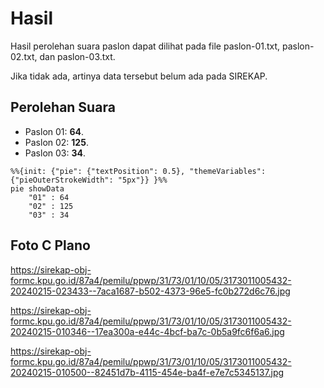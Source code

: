 # Hasil

Hasil perolehan suara paslon dapat dilihat pada file paslon-01.txt, paslon-02.txt, dan paslon-03.txt.

Jika tidak ada, artinya data tersebut belum ada pada SIREKAP.

## Perolehan Suara

 * Paslon 01: **64**.
 * Paslon 02: **125**.
 * Paslon 03: **34**.

```mermaid
%%{init: {"pie": {"textPosition": 0.5}, "themeVariables": {"pieOuterStrokeWidth": "5px"}} }%%
pie showData
    "01" : 64
    "02" : 125
    "03" : 34
```
## Foto C Plano

https://sirekap-obj-formc.kpu.go.id/87a4/pemilu/ppwp/31/73/01/10/05/3173011005432-20240215-023433--7aca1687-b502-4373-96e5-fc0b272d6c76.jpg

https://sirekap-obj-formc.kpu.go.id/87a4/pemilu/ppwp/31/73/01/10/05/3173011005432-20240215-010346--17ea300a-e44c-4bcf-ba7c-0b5a9fc6f6a6.jpg

https://sirekap-obj-formc.kpu.go.id/87a4/pemilu/ppwp/31/73/01/10/05/3173011005432-20240215-010500--82451d7b-4115-454e-ba4f-e7e7c5345137.jpg

